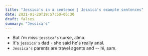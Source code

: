 ```yaml
---
title: "Jessica's in a sentence | Jessica's example sentences"
date: 2021-01-20T19:57:50+05:30
draft: falses
summary: "Jessica's"
---
```

- But i'm miss `jessica's` nurse, alma.
- It's `jessica's` dad - she said he's really anal.
- `Jessica's` parents are travel agents and -- hi, sam.
                 

